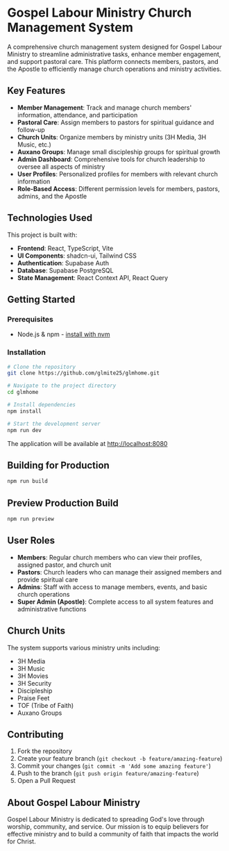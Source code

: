# Gospel Labour Ministry Church Management System

A comprehensive church management system designed for Gospel Labour Ministry to streamline administrative tasks, enhance member engagement, and support pastoral care. This platform connects members, pastors, and the Apostle to efficiently manage church operations and ministry activities.

## Key Features

- **Member Management**: Track and manage church members' information, attendance, and participation
- **Pastoral Care**: Assign members to pastors for spiritual guidance and follow-up
- **Church Units**: Organize members by ministry units (3H Media, 3H Music, etc.)
- **Auxano Groups**: Manage small discipleship groups for spiritual growth
- **Admin Dashboard**: Comprehensive tools for church leadership to oversee all aspects of ministry
- **User Profiles**: Personalized profiles for members with relevant church information
- **Role-Based Access**: Different permission levels for members, pastors, admins, and the Apostle

## Technologies Used

This project is built with:

- **Frontend**: React, TypeScript, Vite
- **UI Components**: shadcn-ui, Tailwind CSS
- **Authentication**: Supabase Auth
- **Database**: Supabase PostgreSQL
- **State Management**: React Context API, React Query

## Getting Started

### Prerequisites

- Node.js & npm - [install with nvm](https://github.com/nvm-sh/nvm#installing-and-updating)

### Installation

```sh
# Clone the repository
git clone https://github.com/glmite25/glmhome.git

# Navigate to the project directory
cd glmhome

# Install dependencies
npm install

# Start the development server
npm run dev
```

The application will be available at [http://localhost:8080](http://localhost:8080)

## Building for Production

```sh
npm run build
```

## Preview Production Build

```sh
npm run preview
```

## User Roles

- **Members**: Regular church members who can view their profiles, assigned pastor, and church unit
- **Pastors**: Church leaders who can manage their assigned members and provide spiritual care
- **Admins**: Staff with access to manage members, events, and basic church operations
- **Super Admin (Apostle)**: Complete access to all system features and administrative functions

## Church Units

The system supports various ministry units including:

- 3H Media
- 3H Music
- 3H Movies
- 3H Security
- Discipleship
- Praise Feet
- TOF (Tribe of Faith)
- Auxano Groups

## Contributing

1. Fork the repository
2. Create your feature branch (`git checkout -b feature/amazing-feature`)
3. Commit your changes (`git commit -m 'Add some amazing feature'`)
4. Push to the branch (`git push origin feature/amazing-feature`)
5. Open a Pull Request

## About Gospel Labour Ministry

Gospel Labour Ministry is dedicated to spreading God's love through worship, community, and service. Our mission is to equip believers for effective ministry and to build a community of faith that impacts the world for Christ.

